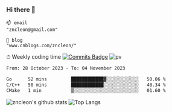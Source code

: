 ### Hi there 👋
```
📫 email
"zncleon@gmail.com"

🌱 blog
"www.cnblogs.com/zncleon/"
```

⏱ Weekly coding time
[![Commits Badge](https://badges.pufler.dev/commits/weekly/zncleon)](https://badges.pufler.dev)
![pv](https://pageview.vercel.app/?github_user=zncleon)

<!--START_SECTION:waka-->

```txt
From: 28 October 2023 - To: 04 November 2023

Go      52 mins         ████████████▓░░░░░░░░░░░░   50.06 %
C/C++   50 mins         ████████████░░░░░░░░░░░░░   48.34 %
CMake   1 min           ▒░░░░░░░░░░░░░░░░░░░░░░░░   01.60 %
```

<!--END_SECTION:waka-->

![zncleon's github stats](https://github-readme-stats-psi-two-44.vercel.app/api?username=zncleon&show_icons=true&line_height=24&count_private=true&theme=vue)
![Top Langs](https://github-readme-stats-psi-two-44.vercel.app/api/top-langs/?username=zncleon&layout=compact&langs_count=8&theme=vue)
